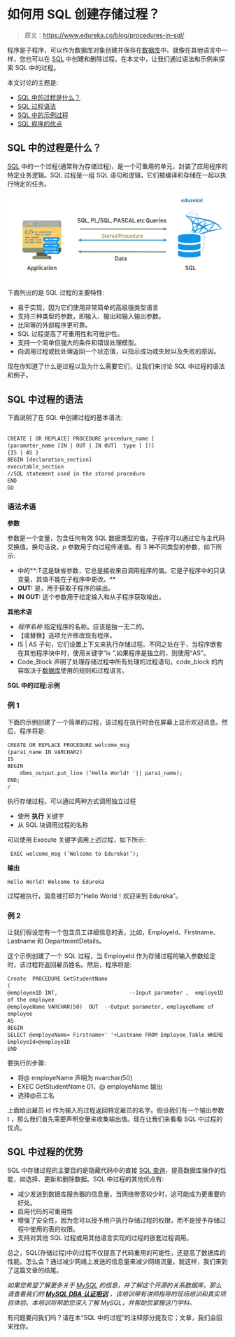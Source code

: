 # 如何用 SQL 创建存储过程？

> 原文：<https://www.edureka.co/blog/procedures-in-sql/>

程序是子程序，可以作为数据库对象创建并保存在[数据库](https://www.edureka.co/blog/what-is-a-database/)中。就像在其他语言中一样，您也可以在 [SQL](https://www.edureka.co/blog/what-is-mysql/) 中创建和删除过程。在本文中，让我们通过语法和示例来探索 SQL 中的过程。

本文讨论的主题是:

*   [SQL 中的过程是什么？](#procedure)
*   [SQL 过程语法](#syntax)
*   [SQL 中的示例过程](#example)
*   [SQL 程序的优点](#advantages)

## **SQL 中的过程是什么？**

[SQL](https://www.edureka.co/blog/sql-commands) 中的一个过程(通常称为存储过程)，是一个可重用的单元，封装了应用程序的特定业务逻辑。SQL 过程是一组 SQL 语句和逻辑，它们被编译和存储在一起以执行特定的任务。

![SQL Procedure - Procedures in SQL - Edureka](img/2a22cc955168acd51479fa8fa8605cc1.png)

下面列出的是 SQL 过程的主要特性:

*   易于实现，因为它们使用非常简单的高级强类型语言
*   支持三种类型的参数，即输入、输出和输入输出参数。
*   比同等的外部程序更可靠。
*   SQL 过程提高了可重用性和可维护性。
*   支持一个简单但强大的条件和错误处理模型。
*   向调用过程或批处理返回一个状态值，以指示成功或失败以及失败的原因。

现在你知道了什么是过程以及为什么需要它们，让我们来讨论 SQL 中过程的语法和例子。

## **SQL 中过程的语法**

下面说明了在 SQL 中创建过程的基本语法:

```

CREATE [ OR REPLACE] PROCEDURE procedure_name [
(parameter_name [IN | OUT | IN OUT]  type [ ])]
{IS | AS }
BEGIN [declaration_section]
executable_section 
//SQL statement used in the stored procedure
END
GO

```

### **语法术语**

**参数**

参数是一个变量，包含任何有效 SQL 数据类型的值，子程序可以通过它与主代码交换值。换句话说，p 参数用于向过程传递值。有 3 种不同类型的参数，如下所示:

*   中的**:T这是缺省参数，它总是接收来自调用程序的值。它是子程序中的只读变量，其值不能在子程序中更改。**
*   **OUT:** 是，用于获取子程序的输出。
*   **IN OUT:** 这个参数用于给定输入和从子程序获取输出。

**其他术语**

*   *程序名称* 指定程序的名称。应该是独一无二的。
*   【或替换】选项允许修改现有程序。
*   IS | AS 子句，它们设置上下文来执行存储过程。不同之处在于，当程序嵌套在其他程序块中时，使用关键字“is ”,如果程序是独立的，则使用“AS”。
*   Code_Block 声明了处理存储过程中所有处理的过程语句。code_block 的内容取决于[数据库](https://www.edureka.co/blog/sql-basics/)使用的规则和过程语言。

**SQL 中的过程:示例**

### **例 1**

下面的示例创建了一个简单的过程，该过程在执行时会在屏幕上显示欢迎消息。然后，程序将是:

```
CREATE OR REPLACE PROCEDURE welcome_msg
(para1_name IN VARCHAR2)
IS 
BEGIN 
    dbms_output.put_line (‘Hello World! '|| para1_name);
END; 
/
```

执行存储过程。可以通过两种方式调用独立过程

*   使用  **执行** 关键字
*   从 SQL 块调用过程的名称

可以使用 Execute 关键字调用上述过程，如下所示:

```
 EXEC welcome_msg (‘Welcome to Edureka!’);
```

**输出**

```
Hello World! Welcome to Edureka 
```

过程被执行，消息被打印为“Hello World！欢迎来到 Edureka”。

### **例 2**

让我们假设您有一个包含员工详细信息的表，比如，EmployeId、Firstname、Lastname 和 DepartmentDetails。

这个示例创建了一个 SQL 过程，当 EmployeId 作为存储过程的输入参数给定时，该过程将返回雇员姓名。然后，程序将是:

```
Create  PROCEDURE GetStudentName 
(
@employeeID INT,                       --Input parameter ,  employeID of the employee
@employeName VARCHAR(50)  OUT  --Output parameter, employeeName of employee
AS
BEGIN
SELECT @employeName= Firstname+' '+Lastname FROM Employee_Table WHERE EmployeId=@employeID
END
```

要执行的步骤:

*   将@ employeName 声明为 nvarchar(50)
*   EXEC GetStudentName 01，@ employeName 输出
*   选择@员工名

上面给出雇员 id 作为输入的过程返回特定雇员的名字。假设我们有一个输出参数 t ，那么我们首先需要声明变量来收集输出值。现在让我们来看看 SQL 中过程的优点。

## **SQL 中过程的优势**

SQL 中存储过程的主要目的是隐藏代码中的直接 [SQL 查询](https://www.edureka.co/blog/sql-basics/#basic)，提高数据库操作的性能，如选择、更新和删除数据。SQL 中过程的其他优点有:

*   减少发送到数据库服务器的信息量。当网络带宽较少时，这可能成为更重要的好处。
*   启用代码的可重用性
*   增强了安全性，因为您可以授予用户执行存储过程的权限，而不是授予存储过程中使用的表的权限。
*   支持对其他 SQL 过程或用其他语言实现的过程的嵌套过程调用。

总之，SQL(存储过程)中的过程不仅提高了代码重用的可能性，还提高了数据库的性能。怎么会？通过减少网络上发送的信息量来减少网络流量。就这样，我们来到了这篇文章的结尾。

*如果您希望了解更多关于 [MySQL](https://www.edureka.co/blog/what-is-mysql/) 的信息，并了解这个开源的关系数据库，那么请查看我们的 **[MySQL DBA 认证培训](https://www.edureka.co/mysql-dba)** ，该培训带有讲师指导的现场培训和真实项目体验。本培训将帮助您深入了解 MySQL，并帮助您掌握这门学科。*

有问题要问我们吗？请在本“SQL 中的过程”的注释部分提及它；文章，我们会回来找你。